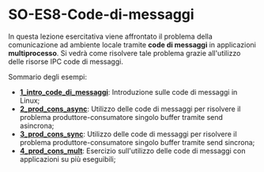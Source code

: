 # SO-ES8-Code-di-messaggi

In questa lezione esercitativa viene affrontato il problema della comunicazione ad ambiente locale tramite **code di messaggi** in applicazioni **multiprocesso**. Si vedrà come risolvere tale problema grazie all'utilizzo delle risorse IPC code di messaggi.

Sommario degli esempi:

- [**1_intro_code_di_messaggi**](https://github.com/SO-unina/esercitazioni/tree/main/SO-ES7-Prod-Cons/1_intro_code_di_messaggi): Introduzione sulle code di messaggi in Linux;
- [**2_prod_cons_async**](https://github.com/SO-unina/esercitazioni/tree/main/SO-ES7-Prod-Cons/2_prod_cons_async): Utilizzo delle code di messaggi per risolvere il problema produttore-consumatore singolo buffer tramite send asincrona;
- [**3_prod_cons_sync**](https://github.com/SO-unina/esercitazioni/tree/main/SO-ES7-Prod-Cons/3_prod_cons_sync): Utilizzo delle code di messaggi per risolvere il problema produttore-consumatore singolo buffer tramite send sincrona;
- [**4_prod_cons_mult**](https://github.com/SO-unina/esercitazioni/tree/main/SO-ES7-Prod-Cons/4_prod_cons_mult): Esercizio sull'utilizzo delle code di messaggi con applicazioni su più eseguibili;